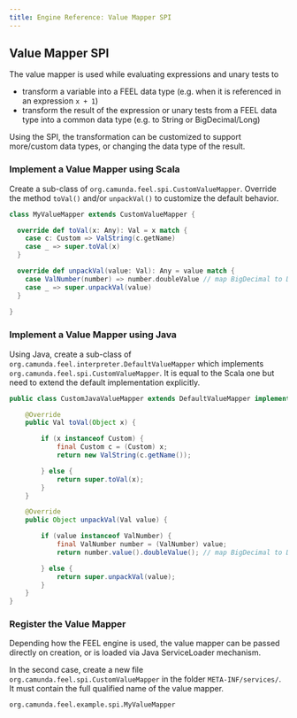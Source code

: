 ```yaml
---
title: Engine Reference: Value Mapper SPI
---
```


## Value Mapper SPI

The value mapper is used while evaluating expressions and unary tests to
* transform a variable into a FEEL data type (e.g. when it is referenced in an expression `x + 1`)
* transform the result of the expression or unary tests from a FEEL data type into a common data type (e.g. to String or BigDecimal/Long)

Using the SPI, the transformation can be customized to support more/custom data types, or changing the data type of the result.

### Implement a Value Mapper using Scala

Create a sub-class of `org.camunda.feel.spi.CustomValueMapper`. Override the method `toVal()` and/or `unpackVal()` to customize the default behavior.

```scala
class MyValueMapper extends CustomValueMapper {

  override def toVal(x: Any): Val = x match {
    case c: Custom => ValString(c.getName)
    case _ => super.toVal(x)
  }

  override def unpackVal(value: Val): Any = value match {
    case ValNumber(number) => number.doubleValue // map BigDecimal to Double
    case _ => super.unpackVal(value)
  }
	
}
```

### Implement a Value Mapper using Java

Using Java, create a sub-class of `org.camunda.feel.interpreter.DefaultValueMapper` which implements `org.camunda.feel.spi.CustomValueMapper`. It is equal to the Scala one but need to extend the default implementation explicitly.

```java
public class CustomJavaValueMapper extends DefaultValueMapper implements CustomValueMapper  {

    @Override
    public Val toVal(Object x) {

        if (x instanceof Custom) {
            final Custom c = (Custom) x;
            return new ValString(c.getName());

        } else {
            return super.toVal(x);
        }
    }

    @Override
    public Object unpackVal(Val value) {

        if (value instanceof ValNumber) {
            final ValNumber number = (ValNumber) value;
            return number.value().doubleValue(); // map BigDecimal to Double

        } else {
            return super.unpackVal(value);
        }
    }
}
```

### Register the Value Mapper

Depending how the FEEL engine is used, the value mapper can be passed directly on creation, or is loaded via Java ServiceLoader mechanism. 

In the second case, create a new file `org.camunda.feel.spi.CustomValueMapper` in the folder `META-INF/services/`. It must contain the full qualified name of the value mapper.

```
org.camunda.feel.example.spi.MyValueMapper
```
